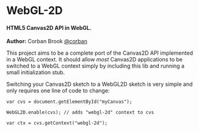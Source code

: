 WebGL-2D
========

#### HTML5 Canvas2D API in WebGL. ####

**Author:** Corban Brook [@corban](http://twitter.com/corban)

This project aims to be a complete port of the Canvas2D API implemented in a WebGL context. 
It should allow _most_ Canvas2D applications to be switched to a WebGL context simply by including 
this lib and running a small initialization stub.

Switching your Canvas2D sketch to a WebGL2D sketch is very simple and only requires one line of code to change:

    var cvs = document.getElementById("myCanvas");

    WebGL2D.enable(cvs); // adds "webgl-2d" context to cvs

    var ctx = cvs.getContext("webgl-2d");

